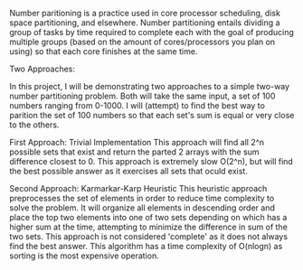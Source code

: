 Number paritioning is a practice used in core processor scheduling, disk space partitioning, and elsewhere. Number partitioning entails dividing a group of tasks by time required to complete each with the goal of producing multiple groups (based on the amount of cores/processors you plan on using) so that each core finishes at the same time. 

Two Approaches:

In this project, I will be demonstrating two approaches to a simple two-way number partitioning problem. Both will take the same input, a set of 100 numbers ranging from 0-1000. I will (attempt) to find the best way to parition the set of 100 numbers so that each set's sum is equal or very close to the others. 

First Approach: Trivial Implementation
This approach will find all 2^n possible sets that exist and return the parted 2 arrays with the sum difference closest to 0. This approach is extremely slow O(2^n), but will find the best possible answer as it exercises all sets that oculd exist.

Second Approach: Karmarkar-Karp Heuristic
This heuristic approach preprocesses the set of elements in order to reduce time complexity to solve the problem. It will organize all elements in descending order and place the top two elements into one of two sets depending on which has a higher sum at the time, attempting to minimize the difference in sum of the two sets. This approach is not considered 'complete' as it does not always find the best answer. This algorithm has a time complexity of O(nlogn) as sorting is the most expensive operation.
